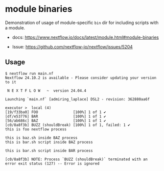 # module binaries

Demonstration of usage of module-specific `bin` dir for including scripts with a module.

- docs: https://www.nextflow.io/docs/latest/module.html#module-binaries

- Issue: https://github.com/nextflow-io/nextflow/issues/5204

## Usage

```
$ nextflow run main.nf
Nextflow 24.10.2 is available - Please consider updating your version to it

 N E X T F L O W   ~  version 24.04.4

Launching `main.nf` [admiring_laplace] DSL2 - revision: 362880aa6f

executor >  local (4)
[19/f33ba0] FOO                [100%] 1 of 1 ✔
[df/e53776] BAR                [100%] 1 of 1 ✔
[56/ab686c] BAZ                [100%] 1 of 1 ✔
[c0/8a8f3b] BUZZ (shouldBreak) [100%] 1 of 1, failed: 1 ✔
this is foo nextflow process

this is baz.sh inside BAZ process
this is bar.sh script inside BAZ process

this is bar.sh script inside BAR process

[c0/8a8f3b] NOTE: Process `BUZZ (shouldBreak)` terminated with an error exit status (127) -- Error is ignored

```